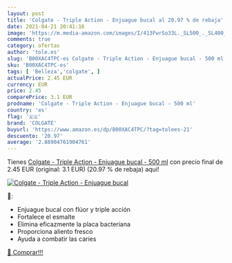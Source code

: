 ```yaml
---
layout: post
title: 'Colgate - Triple Action - Enjuague bucal al 20.97 % de rebaja'
date: 2021-04-21 20:41:16
image: 'https://m.media-amazon.com/images/I/413FwrSo33L._SL500_._SL400_.jpg'
comments: true
category: ofertas
author: 'tole.es'
slug: 'B00XAC4TPC-es Colgate - Triple Action - Enjuague bucal - 500 ml'
sku: 'B00XAC4TPC-es'
tags: [ 'Belleza','colgate', ]
actualPrice: 2.45 EUR
currency: EUR
price: 2.45
comparePrice: 3.1 EUR
prodname: 'Colgate - Triple Action - Enjuague bucal - 500 ml'
country: 'es'
flag: '🇪🇸'
brand: 'COLGATE'
buyurl: 'https://www.amazon.es/dp/B00XAC4TPC/?tag=tolees-21'
descuento: '20.97'
average: '2.88904761904761'
---
```


Tienes [Colgate - Triple Action - Enjuague bucal - 500 ml](https://www.amazon.es/dp/B00XAC4TPC/?tag=tolees-21) con precio final de  2.45 EUR (original: 3.1 EUR) (20.97 %  de rebaja) aqui!

[![Colgate - Triple Action - Enjuague bucal](https://m.media-amazon.com/images/I/413FwrSo33L._SL500_._SL400_.jpg)](https://www.amazon.es/dp/B00XAC4TPC/?tag=tolees-21)

🔎:

- Enjuague bucal con flúor y triple acción
- Fortalece el esmalte
- Elimina eficazmente la placa bacteriana
- Proporciona aliento fresco
- Ayuda a combatir las caries

[🛒 Comprar!!!](https://www.amazon.es/dp/B00XAC4TPC/?tag=tolees-21)
